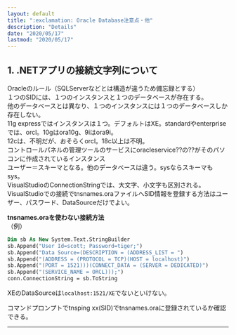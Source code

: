 ```yaml
---
layout: default
title: ":exclamation: Oracle Database注意点・他"
description: "Details"
date: "2020/05/17"
lastmod: "2020/05/17"
---
```


## 1. .NETアプリの接続文字列について

Oracleのルール（SQLServerなどとは構造が違うため備忘録とする）  
１つのSIDには、１つのインスタンスと１つのデータベースが存在する。  
他のデータベースとは異なり、１つのインスタンスには１つのデータベースしか存在しない。  
11g expressではインスタンスは１つ。デフォルトはXE。standardやenterpriseでは、orcl。10gはora10g、9iはora9i。  
12cは、不明だが、おそらくorcl。18c以上は不明。  
コントロールパネルの管理ツールのサービスにoracleservice??の??がそのパソコンに作成されているインスタンス  
ユーザー＝スキーマとなる。他のデータベースは違う。sysならスキーマもsys。  
VisualStudioのConnectionStringでは、大文字、小文字も区別される。  
VisualStudioでの接続でtnsnames.oraファイルへSID情報を登録する方法はユーザー、パスワード、DataSourceだけでよい。  

**tnsnames.oraを使わない接続方法**  
（例）

```vb:sample.vb
Dim sb As New System.Text.StringBuilder
sb.Append("User Id=scott; Password=tiger;")
sb.Append("Data Source=(DESCRIPTION = (ADDRESS_LIST = ")
sb.Append("(ADDRESS = (PROTOCOL = TCP)(HOST = localhost)")
sb.Append("(PORT = 1521)))(CONNECT_DATA = (SERVER = DEDICATED)")
sb.Append("(SERVICE_NAME = ORCL)));")
conn.ConnectionString = sb.ToString
```

XEのDataSourceは`localhost:1521/XE`でないといけない。  

コマンドプロンプトでtnsping xx(SID)でtnsnames.oraに登録されているか確認できる。  

* * *
